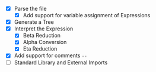 - [x] Parse the file
  - [x] Add support for variable assignment of Expressions
- [x] Generate a Tree
- [x] Interpret the Expression
    - [x] Beta Reduction
    - [x] Alpha Conversion
    - [x] Eta Reduction
- [x] Add support for comments `--`
- [ ] Standard Library and External Imports

